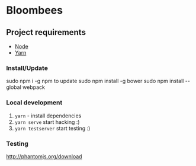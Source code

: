 # Bloombees

## Project requirements

 - [Node](https://nodejs.org/en/)
 - [Yarn](https://yarnpkg.com/)

### Install/Update
sudo npm i -g npm to update 
sudo npm install -g bower
sudo npm install --global webpack


### Local development
 1. `yarn` - install dependencies
 2. `yarn serve` start hacking :)
 3. `yarn testserver` start testing :)
 
### Testing
http://phantomjs.org/download
